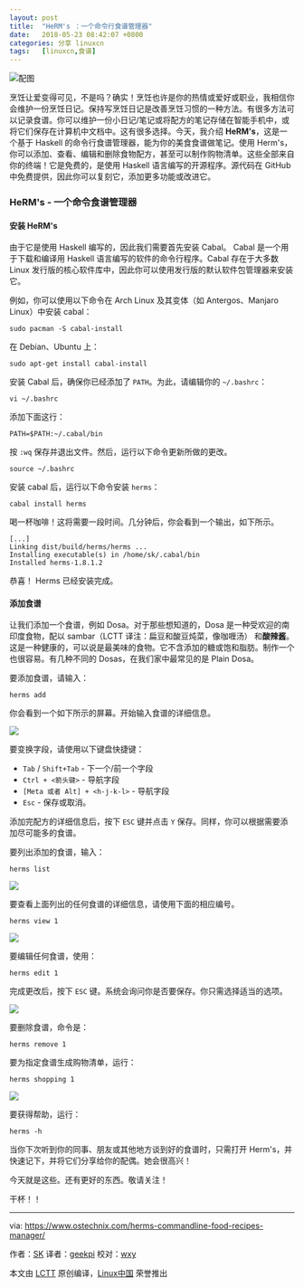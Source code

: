```yaml
---
layout: post
title:	"HeRM's ：一个命令行食谱管理器"
date:	2018-05-23 08:42:07 +0800 
categories:	分享 linuxcn 
tags:	[linuxcn,食谱]
---
```



![配图](/Asserts/Images//attachment/album/201805/23/084210xvz2ld7a3we3w7wj.jpg)


烹饪让爱变得可见，不是吗？确实！烹饪也许是你的热情或爱好或职业，我相信你会维护一份烹饪日记。保持写烹饪日记是改善烹饪习惯的一种方法。有很多方法可以记录食谱。你可以维护一份小日记/笔记或将配方的笔记存储在智能手机中，或将它们保存在计算机中文档中。这有很多选择。今天，我介绍 **HeRM's**，这是一个基于 Haskell 的命令行食谱管理器，能为你的美食食谱做笔记。使用 Herm's，你可以添加、查看、编辑和删除食物配方，甚至可以制作购物清单。这些全部来自你的终端！它是免费的，是使用 Haskell 语言编写的开源程序。源代码在 GitHub 中免费提供，因此你可以复刻它，添加更多功能或改进它。


### HeRM's - 一个命令食谱管理器


#### 安装 HeRM's


由于它是使用 Haskell 编写的，因此我们需要首先安装 Cabal。 Cabal 是一个用于下载和编译用 Haskell 语言编写的软件的命令行程序。Cabal 存在于大多数 Linux 发行版的核心软件库中，因此你可以使用发行版的默认软件包管理器来安装它。


例如，你可以使用以下命令在 Arch Linux 及其变体（如 Antergos、Manjaro Linux）中安装 cabal：



```
sudo pacman -S cabal-install

```

在 Debian、Ubuntu 上：



```
sudo apt-get install cabal-install

```

安装 Cabal 后，确保你已经添加了 `PATH`。为此，请编辑你的 `~/.bashrc`：



```
vi ~/.bashrc

```

添加下面这行：



```
PATH=$PATH:~/.cabal/bin

```

按 `:wq` 保存并退出文件。然后，运行以下命令更新所做的更改。



```
source ~/.bashrc

```

安装 cabal 后，运行以下命令安装 `herms`：



```
cabal install herms

```

喝一杯咖啡！这将需要一段时间。几分钟后，你会看到一个输出，如下所示。



```
[...]
Linking dist/build/herms/herms ...
Installing executable(s) in /home/sk/.cabal/bin
Installed herms-1.8.1.2

```

恭喜！ Herms 已经安装完成。


#### 添加食谱


让我们添加一个食谱，例如 Dosa。对于那些想知道的，Dosa 是一种受欢迎的南印度食物，配以 sambar（LCTT 译注：扁豆和酸豆炖菜，像咖喱汤） 和**酸辣酱**。这是一种健康的，可以说是最美味的食物。它不含添加的糖或饱和脂肪。制作一个也很容易。有几种不同的 Dosas，在我们家中最常见的是 Plain Dosa。


要添加食谱，请输入：



```
herms add

```

你会看到一个如下所示的屏幕。开始输入食谱的详细信息。


![](/Asserts/Images//attachment/album/201805/23/084213ws2tqr4qyqqty2yt.png)


要变换字段，请使用以下键盘快捷键：


* `Tab` / `Shift+Tab` - 下一个/前一个字段
* `Ctrl + <箭头键>` - 导航字段
* `[Meta 或者 Alt] + <h-j-k-l>` - 导航字段
* `Esc` - 保存或取消。


添加完配方的详细信息后，按下 `ESC` 键并点击 `Y` 保存。同样，你可以根据需要添加尽可能多的食谱。


要列出添加的食谱，输入：



```
herms list

```

![](/Asserts/Images//attachment/album/201805/23/084215eywc49bd6nyssb22.png)


要查看上面列出的任何食谱的详细信息，请使用下面的相应编号。



```
herms view 1

```

![](/Asserts/Images//attachment/album/201805/23/084216tlmkgmkpgk5blvwl.png)


要编辑任何食谱，使用：



```
herms edit 1

```

完成更改后，按下 `ESC` 键。系统会询问你是否要保存。你只需选择适当的选项。


![](/Asserts/Images//attachment/album/201805/23/084218eic6r18kutkkykz2.png)


要删除食谱，命令是：



```
herms remove 1

```

要为指定食谱生成购物清单，运行：



```
herms shopping 1

```

![](/Asserts/Images//attachment/album/201805/23/084221b1nz2hzn3jjvkgeo.png)


要获得帮助，运行：



```
herms -h

```

当你下次听到你的同事、朋友或其他地方谈到好的食谱时，只需打开 Herm's，并快速记下，并将它们分享给你的配偶。她会很高兴！


今天就是这些。还有更好的东西。敬请关注！


干杯！！




---


via: <https://www.ostechnix.com/herms-commandline-food-recipes-manager/>


作者：[SK](https://www.ostechnix.com) 译者：[geekpi](https://github.com/geekpi) 校对：[wxy](https://github.com/wxy)


本文由 [LCTT](https://github.com/LCTT/TranslateProject) 原创编译，[Linux中国](https://linux.cn/) 荣誉推出

